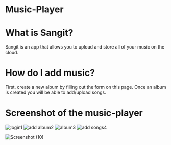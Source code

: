 # Music-Player
# What is Sangit?
  Sangit is an app that allows you to upload and store all of your music on the cloud.
# How do I add music?
  First, create a new album by filling out the form on this page. Once an album is created you will be able to add/upload songs.
  
# Screenshot of the music-player
![login1](https://user-images.githubusercontent.com/40627830/75873371-c7684b00-5e35-11ea-8172-a43105772e2b.png)
![add album2](https://user-images.githubusercontent.com/40627830/75873384-cdf6c280-5e35-11ea-918d-32782f252518.png)
![album3](https://user-images.githubusercontent.com/40627830/75873393-d3540d00-5e35-11ea-9ef8-8aae4260a200.png)
![add songs4](https://user-images.githubusercontent.com/40627830/75873407-da7b1b00-5e35-11ea-8f3e-0a0f42e38501.png)

![Screenshot (10)](https://user-images.githubusercontent.com/40627830/75873440-e5ce4680-5e35-11ea-9061-4b720ca77b70.png)
